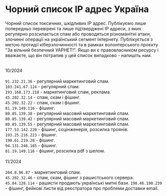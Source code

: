 # Чорний список IP адрес Україна
Чорний список токсичних, шкідливих IP адрес. Публікуємо лише попередньо перевірені та лише підтверджені IP адреси, з яких регулярно розсилається спам або проводяться різноманітні атаки, злочинні операції на український сегмент Інтернету. Публікується з метою протидії кіберзлочинності та в рамках волонтерського проєкту "За вільний безпечний УАРНЕТ!". Якщо ви є правовласником ресурсу і вважаєте, що він потрапив у цей список випадково - напишіть нам.</br></br>

10/2024</br></br>
``91.232.21.36`` - регулярний маркетинговий спам.</br>
``103.241.67.124`` - регулярний спам.</br>
``193.168.173.218`` - маркетинговий спам, реклама.</br>
``45.202.32.14`` - спам, скам і фішинг.</br>
``45.202.32.22`` - спам, скам і фішинг.</br>
``81.19.149.116`` - фішинг.</br>
``80.85.139.38`` - регулярний масовий маркетинговий спам.</br>
``80.85.139.42`` - регулярний масовий маркетинговий спам.</br>
``80.85.139.55`` - регулярний масовий маркетинговий спам.</br>
``177.53.142.220`` - фішинг, соцінженерія, розсилка троянів.</br>
``193.25.216.223`` - фішинг.</br>
``190.61.219.28`` - фішинг.</br>
``94.131.246.165`` - фішинг.</br>
``81.19.149.116`` - фішинг, розсилка pdf з шелом.</br></br>
11/2024</br></br>
``204.8.96.87`` - маркетинговий спам.</br>
``45.202.32.46`` - спам, скам, фішинг з рашистського сервера.
``45.84.128.114`` - рашисти продають українські митні бази.
``198.46.190.239`` - фішинг, фейкові листи від реєстратора про проблеми доставки email.
